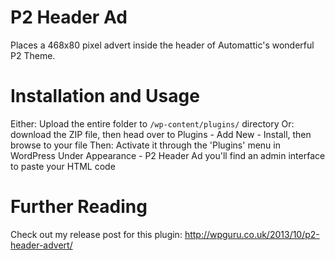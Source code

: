 ﻿P2 Header Ad==============Places a 468x80 pixel advert inside the header of Automattic's wonderful P2 Theme.Installation and Usage======================Either: Upload the entire folder to `/wp-content/plugins/` directoryOr: download the ZIP file, then head over to Plugins - Add New - Install, then browse to your fileThen: Activate it through the 'Plugins' menu in WordPressUnder Appearance - P2 Header Ad you'll find an admin interface to paste your HTML codeFurther Reading===============Check out my release post for this plugin: http://wpguru.co.uk/2013/10/p2-header-advert/